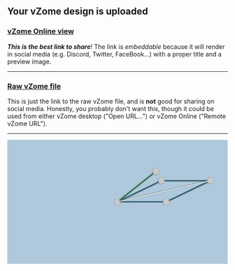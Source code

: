 ## Your vZome design is uploaded

### [vZome Online view][embed]

***This is the best link to share***!  The link is *embeddable* because it will render in social media (e.g. Discord, Twitter, FaceBook...) with a proper title and a preview image.

---

### [Raw vZome file][raw]

This is just the link to the raw vZome file, and is **not** good for
sharing on social media.
Honestly, you probably don't want this, though it could be used from either
vZome desktop ("Open URL...") or vZome Online ("Remote vZome URL").

---

![Image](<Even-gon-green-and-blue-strut-of-same-length.png>)


[embed]: <https://vzome.com/app/embed.py?url=https://raw.githubusercontent.com/david-hall/vzome-sharing/main/2021/08/13/00-29-02-Even-gon-green-and-blue-strut-of-same-length/Even-gon-green-and-blue-strut-of-same-length.vZome>
[raw]: <https://raw.githubusercontent.com/david-hall/vzome-sharing/main/2021/08/13/00-29-02-Even-gon-green-and-blue-strut-of-same-length/Even-gon-green-and-blue-strut-of-same-length.vZome>

